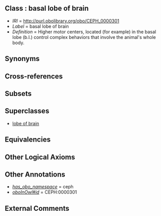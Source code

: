 
## Class : basal lobe of brain

 * *IRI* = http://purl.obolibrary.org/obo/CEPH_0000301
 * *Label* = basal lobe of brain
 * *Definition* = Higher motor centers, located (for example) in the basal lobe (b.l.) control complex behaviors that involve the animal's whole body.

## Synonyms


## Cross-references


## Subsets


## Superclasses

 * [lobe of brain](../../CEPH/93/CEPH_0000293.md)

## Equivalencies


## Other Logical Axioms


## Other Annotations

 * *[has_obo_namespace](../../ce/oboInOwl#hasOBONamespace.md)* = ceph
 * *[oboInOwl#id](../../id/oboInOwl#id.md)* = CEPH:0000301

## External Comments

